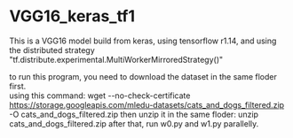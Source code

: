 # VGG16_keras_tf1
This is a VGG16 model build from keras, using tensorflow r1.14, and using the distributed strategy "tf.distribute.experimental.MultiWorkerMirroredStrategy()"



to run this program, you need to download the dataset in the same floder first.  
  using this command:
    wget --no-check-certificate https://storage.googleapis.com/mledu-datasets/cats_and_dogs_filtered.zip -O cats_and_dogs_filtered.zip
  then unzip it in the same floder:
     unzip cats_and_dogs_filtered.zip
  after that, run w0.py and w1.py parallelly.
